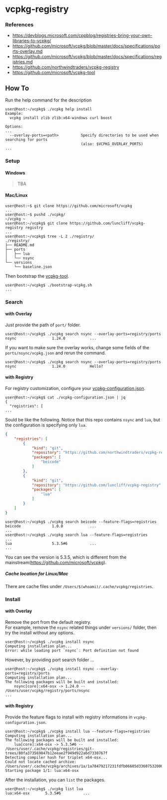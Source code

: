 # vcpkg-registry

### References

* https://devblogs.microsoft.com/cppblog/registries-bring-your-own-libraries-to-vcpkg/
* https://github.com/microsoft/vcpkg/blob/master/docs/specifications/ports-overlay.md
* https://github.com/microsoft/vcpkg/blob/master/docs/specifications/registries.md
* https://github.com/northwindtraders/vcpkg-registry
* https://github.com/microsoft/vcpkg-tool

## How To

Run the help command for the description

```console
user@host:~/vcpkg$ ./vcpkg help install
Example:
  vcpkg install zlib zlib:x64-windows curl boost

Options:
...
  --overlay-ports=<path>          Specify directories to be used when searching for ports
                                  (also: $VCPKG_OVERLAY_PORTS)
...
```

### Setup

#### Windows

> TBA

#### Mac/Linux

```console
user@host:~$ git clone https://github.com/microsoft/vcpkg
...
user@host:~$ pushd ./vcpkg/
~/vcpkg ~
user@host:~/vcpkg$ git clone https://github.com/luncliff/vcpkg-registry registry
...
user@host:~/vcpkg$ tree -L 2 ./registry/
./registry/
├── README.md
├── ports
│   ├── lua
│   └── nsync
└── versions
    └── baseline.json

```

Then bootstrap the [vcpkg-tool](https://github.com/microsoft/vcpkg-tool).

```console
user@host:~/vcpkg$ ./bootstrap-vcpkg.sh
...
```

### Search

#### with Overlay

Just provide the path of `port/` folder. 

```console
user@host:~/vcpkg$ ./vcpkg search nsync --overlay-ports=registry/ports
nsync                1.24.0           ...
```

If you want to make sure the overlay works, change some fields of the `ports/nsync/vcpkg.json` and rerun the command.

```console
user@host:~/vcpkg$ ./vcpkg search nsync --overlay-ports=registry/ports
nsync                1.24.0           Hello?
```

#### with Registry

For registry customization, configure your [vcpkg-configuration.json](https://github.com/microsoft/vcpkg/blob/master/docs/specifications/registries.md).

```console
user@host:~/vcpkg$ cat ./vcpkg-configuration.json | jq
{
  "registries": [
...
```

Sould be like the following. Notice that this repo contains `nsync` and `lua`, but the configuration is specifying only `lua`.

```json
{
    "registries": [
        {
            "kind": "git",
            "repository": "https://github.com/northwindtraders/vcpkg-registry",
            "packages": [
                "beicode"
            ]
        },
        {
            "kind": "git",
            "repository": "https://github.com/luncliff/vcpkg-registry",
            "packages": [
                "lua"
            ]
        }
    ]
}
```

```console
user@host:~/vcpkg$ ./vcpkg search beicode --feature-flags=registries
beicode              1.0.0            ...
...
user@host:~/vcpkg$ ./vcpkg search lua --feature-flags=registries
...
lua                  5.3.5#6          ...
...
```

You can see the version is 5.3.5, which is different from the mainstream(https://github.com/microsoft/vcpkg).

##### Cache location for Linux/Mac

There are cache files under `/Users/$(whoami)/.cache/vcpkg/registries`.

### Install

#### with Overlay

Remove the port from the default registry.  
For example, remove the `nsync` related things under `versions/` folder, then try the install without any options.

```console
user@host:~/vcpkg$ ./vcpkg install nsync
Computing installation plan...
Error: while loading port `nsync`: Port definition not found
```

However, by providing port search folder ...

```console
user@host:~/vcpkg$ ./vcpkg install nsync --overlay-ports=registry/ports
Computing installation plan...
The following packages will be built and installed:
    nsync[core]:x64-osx -> 1.24.0 -- /Users/user/vcpkg/registry/ports/nsync
...
```

#### with Registry

Provide the feature flags to install with registry informations in `vcpkg-configuration.json`.

```console
user@host:~/vcpkg$ ./vcpkg install lua --feature-flags=registries
Computing installation plan...
The following packages will be built and installed:
    lua[core]:x64-osx -> 5.3.5#6 -- /Users/user/.cache/vcpkg/registries/git-trees/80fa373569847b12eeae2f949d922a6d7330767f
Detecting compiler hash for triplet x64-osx...
Could not locate cached archive: /Users/user/.cache/vcpkg/archives/1a/1a78479217231fdfb06605d33607532000273de1.zip
Starting package 1/1: lua:x64-osx
```

After the installation, you can `list` the packages.

```console
user@host:~/vcpkg$ ./vcpkg list lua
lua:x64-osx       5.3.5#6          ...
```
